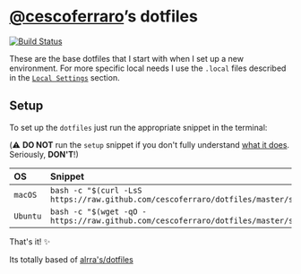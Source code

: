 # [@cescoferraro](https://github.com/cescoferraro)’s dotfiles

[![Build Status](https://travis-ci.org/cescoferraro/dotfiles.svg?branch=master)](https://travis-ci.org/cescoferraro/dotfiles)

These are the base dotfiles that I start with when I set up a
new environment. For more specific local needs I use the `.local`
files described in the [`Local Settings`](#local-settings) section.


## Setup

To set up the `dotfiles` just run the appropriate snippet in the
terminal:

(:warning: **DO NOT** run the `setup` snippet if you don't fully
understand [what it does](src/os/setup.sh). Seriously, **DON'T**!)

| OS | Snippet |
|:-----------------------------------------------------|:-------------------------------------------------|
| `macOS` | `bash -c "$(curl -LsS https://raw.github.com/cescoferraro/dotfiles/master/src/os/setup.sh)"` |
| `Ubuntu` | `bash -c "$(wget -qO - https://raw.github.com/cescoferraro/dotfiles/master/src/os/setup.sh)"` |

That's it! :sparkles:

Its totally based of [alrra's/dotfiles](https://github.com/alrra/dotfiles)
